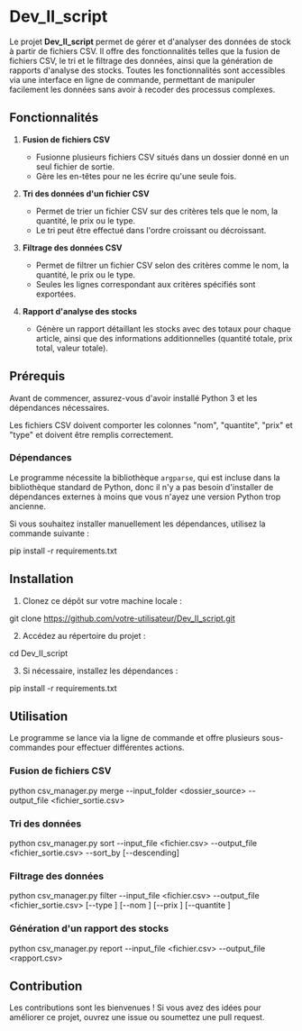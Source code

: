 # Dev_II_script

Le projet **Dev_II_script** permet de gérer et d'analyser des données de stock à partir de fichiers CSV. Il offre des fonctionnalités telles que la fusion de fichiers CSV, le tri et le filtrage des données, ainsi que la génération de rapports d'analyse des stocks. Toutes les fonctionnalités sont accessibles via une interface en ligne de commande, permettant de manipuler facilement les données sans avoir à recoder des processus complexes.

## Fonctionnalités

1. **Fusion de fichiers CSV**
   - Fusionne plusieurs fichiers CSV situés dans un dossier donné en un seul fichier de sortie.
   - Gère les en-têtes pour ne les écrire qu'une seule fois.

2. **Tri des données d'un fichier CSV**
   - Permet de trier un fichier CSV sur des critères tels que le nom, la quantité, le prix ou le type.
   - Le tri peut être effectué dans l'ordre croissant ou décroissant.

3. **Filtrage des données CSV**
   - Permet de filtrer un fichier CSV selon des critères comme le nom, la quantité, le prix ou le type.
   - Seules les lignes correspondant aux critères spécifiés sont exportées.

4. **Rapport d'analyse des stocks**
   - Génère un rapport détaillant les stocks avec des totaux pour chaque article, ainsi que des informations additionnelles (quantité totale, prix total, valeur totale).

## Prérequis

Avant de commencer, assurez-vous d'avoir installé Python 3 et les dépendances nécessaires.

Les fichiers CSV doivent comporter les colonnes "nom", "quantite", "prix" et "type" et doivent être remplis correctement.

### Dépendances

Le programme nécessite la bibliothèque `argparse`, qui est incluse dans la bibliothèque standard de Python, donc il n'y a pas besoin d'installer de dépendances externes à moins que vous n'ayez une version Python trop ancienne.

Si vous souhaitez installer manuellement les dépendances, utilisez la commande suivante :

pip install -r requirements.txt

## Installation

1. Clonez ce dépôt sur votre machine locale :

git clone https://github.com/votre-utilisateur/Dev_II_script.git

2. Accédez au répertoire du projet :

cd Dev_II_script

3. Si nécessaire, installez les dépendances :

pip install -r requirements.txt

## Utilisation

Le programme se lance via la ligne de commande et offre plusieurs sous-commandes pour effectuer différentes actions.

### Fusion de fichiers CSV

python csv_manager.py merge --input_folder <dossier_source> --output_file <fichier_sortie.csv>

### Tri des données

python csv_manager.py sort --input_file <fichier.csv> --output_file <fichier_sortie.csv> --sort_by <colonne> [--descending]

### Filtrage des données

python csv_manager.py filter --input_file <fichier.csv> --output_file <fichier_sortie.csv> [--type <valeur>] [--nom <valeur>] [--prix <valeur>] [--quantite <valeur>]

### Génération d'un rapport des stocks

python csv_manager.py report --input_file <fichier.csv> --output_file <rapport.csv>

## Contribution

Les contributions sont les bienvenues ! Si vous avez des idées pour améliorer ce projet, ouvrez une issue ou soumettez une pull request.

#
